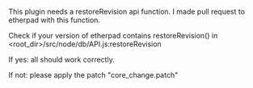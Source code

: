 This plugin needs a restoreRevision api function.
I made pull request to etherpad with this function.

Check if your version of etherpad contains restoreRevision() in <root_dir>/src/node/db/API.js:restoreRevision

If yes: all should work correctly.

If not: please apply the patch "core_change.patch"


